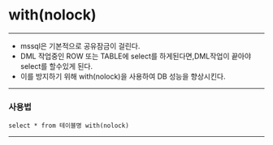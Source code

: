 # with(nolock)
---
- mssql은 기본적으로 공유잠금이 걸린다.<br>
- DML 작업중인 ROW 또는 TABLE에 select를 하게된다면,DML작업이 끝아야 select를 할수있게 된다.<br>
- 이를 방지하기 위해 with(nolock)을 사용하여 DB 성능을 향상시킨다.<br> 
---
### 사용법
```mysql
select * from 테이블명 with(nolock)
```
---
